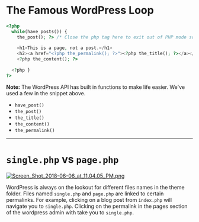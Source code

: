# The Famous WordPress Loop

```php
<?php
  while(have_posts()) {
    the_post(); ?> /* Close the php tag here to exit out of PHP mode so we can enter HTML mode */
    
    <h1>This is a page, not a post.</h1>
    <h2><a href="<?php the_permalink(); ?>"><?php the_title(); ?></a></h2>
    <?php the_content(); ?>
    
  <?php }
?>
```

**Note:** The WordPress API has built in functions to make life easier. We've used a few in the snippet above.

- `have_post()`
- `the_post()`
- `the_title()`
- `the_content()`
- `the_permalink()`

---

# `single.php` vs `page.php`
[![Screen_Shot_2018-06-06_at_11.04.05_PM.png](https://s15.postimg.cc/80x0ykpqj/Screen_Shot_2018-06-06_at_11.04.05_PM.png)](https://postimg.cc/image/czkjd3tjb/)

WordPress is always on the lookout for different files names in the theme folder. Files named `single.php` and `page.php` are linked to certain permalinks. For example, clicking on a blog post from `index.php` will navigate you to `single.php`. Clicking on the permalink in the pages section of the wordpress admin with take you to `single.php`.
